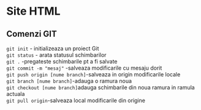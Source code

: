 # Site HTML
## Comenzi GIT
`git init` - initializeaza un proiect Git  
`git status` - arata statusul schimbarilor  
`git .` -pregateste schimbarile pt a fi salvate  
`git commit -m "mesaj"` -salveaza modificarile cu mesaju dorit  
`git push origin [nume branch]`-salveaza in origin modificarile locale  
`git branch [nume branch]`-adauga o ramura noua  
`git checkout [nume branch]`adauga schimbarile din noua ramura in ramula actuala  
`git pull origin`-salveaza local modificarile din origine  
